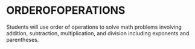 # ORDEROFOPERATIONS
Students will use order of operations to solve math problems involving addition, subtraction, multiplication, and division including exponents and parentheses.
